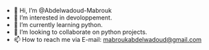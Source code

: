 - 👋 Hi, I’m @Abdelwadoud-Mabrouk
- 👀 I’m interested in devoloppement.
- 🌱 I’m currently learning python.
- 💞️ I’m looking to collaborate on python projects.
- 📫 How to reach me via E-mail: mabroukabdelwadoud@gmail.com

<!---
Abdelwadoud-Mabrouk/Abdelwadoud-Mabrouk is a ✨ special ✨ repository because its `README.md` (this file) appears on your GitHub profile.
You can click the Preview link to take a look at your changes.
--->
